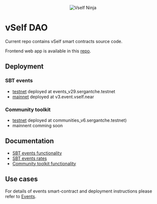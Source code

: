 <p align="center">
  <img src="https://vself.app/ninja2.png" alt="Vself Ninja"/>
</p>

# vSelf DAO

Current repo contains vSelf smart contracts source code.

Frontend web app is available in this [repo](https://github.com/vself-project/vself-beta).



## Deployment
### SBT events


- [testnet](https://explorer.testnet.near.org/accounts/events_v22.sergantche.testnet) deployed at events_v29.sergantche.testnet
- [mainnet](https://explorer.near.org/accounts/v3.event.vself.near) deployed at v3.event.vself.near

### Community toolkit

- [testnet](https://explorer.testnet.near.org/accounts/communities_v6.sergantche.testnet) deployed at communities_v6.sergantche.testnet)
- mainnent comming soon



## Documentation

- [SBT events functionality](https://vself-project.gitbook.io/vself-project-documentation/sbt-collection-toolkit)
- [SBT events rates](https://vself-project.gitbook.io/vself-project-documentation/sbt-collection-toolkit/payment)
- [Community toolkit functionality](https://vself-project.gitbook.io/vself-project-documentation/sbt-collection-toolkit)



## Use cases

For details of events smart-contract and deployment instructions please refer to [Events](EVENTS.md).
